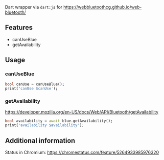 Dart wrapper via `dart:js` for https://webbluetoothcg.github.io/web-bluetooth/

## Features

- canUseBlue
- getAvailability

## Usage

### canUseBlue

```dart
bool canUse = canUseBlue();
print('canUse $canUse');
```

### getAvailability

https://developer.mozilla.org/en-US/docs/Web/API/Bluetooth/getAvailability

```dart
bool availability = await blue.getAvailability();
print('availability $availability');
```

## Additional information

Status in Chromium: https://chromestatus.com/feature/5264933985976320
